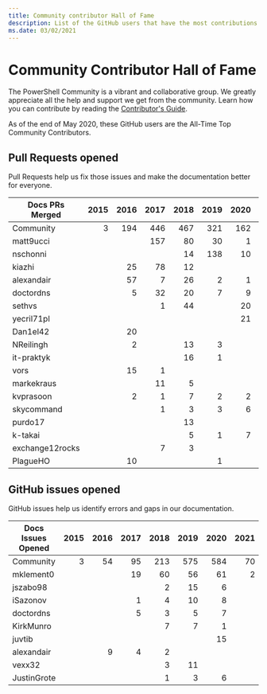 ```yaml
---
title: Community contributor Hall of Fame
description: List of the GitHub users that have the most contributions to the PowerShell-Doc project.
ms.date: 03/02/2021
---
```

# Community Contributor Hall of Fame

The PowerShell Community is a vibrant and collaborative group. We greatly appreciate all the help
and support we get from the community. Learn how you can contribute by reading the
[Contributor's Guide][contrib].

As of the end of May 2020, these GitHub users are the All-Time Top Community Contributors.

## Pull Requests opened

Pull Requests help us fix those issues and make the documentation better for everyone.

| Docs PRs Merged | 2015 | 2016 | 2017 | 2018 | 2019 | 2020 | 2021 | Grand Total |
| --------------- | ---: | ---: | ---: | ---: | ---: | ---: | ---: | ----------: |
| Community       |    3 |  194 |  446 |  467 |  321 |  162 |   26 |        1619 |
| matt9ucci       |      |      |  157 |   80 |   30 |    1 |    1 |         269 |
| nschonni        |      |      |      |   14 |  138 |   10 |      |         162 |
| kiazhi          |      |   25 |   78 |   12 |      |      |      |         115 |
| alexandair      |      |   57 |    7 |   26 |    2 |    1 |      |          93 |
| doctordns       |      |    5 |   32 |   20 |    7 |    9 |      |          73 |
| sethvs          |      |      |    1 |   44 |      |   20 |      |          65 |
| yecril71pl      |      |      |      |      |      |   21 |      |          21 |
| Dan1el42        |      |   20 |      |      |      |      |      |          20 |
| NReilingh       |      |    2 |      |   13 |    3 |      |      |          18 |
| it-praktyk      |      |      |      |   16 |    1 |      |      |          17 |
| vors            |      |   15 |    1 |      |      |      |      |          16 |
| markekraus      |      |      |   11 |    5 |      |      |      |          16 |
| kvprasoon       |      |    2 |    1 |    7 |    2 |    2 |      |          14 |
| skycommand      |      |      |    1 |    3 |    3 |    6 |      |          13 |
| purdo17         |      |      |      |   13 |      |      |      |          13 |
| k-takai         |      |      |      |    5 |    1 |    7 |      |          13 |
| exchange12rocks |      |      |    7 |    3 |      |      |    1 |          11 |
| PlagueHO        |      |   10 |      |      |    1 |      |      |          11 |

## GitHub issues opened

GitHub issues help us identify errors and gaps in our documentation.

| Docs Issues Opened | 2015 | 2016 | 2017 | 2018 | 2019 | 2020 | 2021 | Grand Total |
| ------------------ | ---: | ---: | ---: | ---: | ---: | ---: | ---: | ----------: |
| Community          |    3 |   54 |   95 |  213 |  575 |  584 |   70 |        1594 |
| mklement0          |      |      |   19 |   60 |   56 |   61 |    2 |         198 |
| jszabo98           |      |      |      |    2 |   15 |    6 |      |          23 |
| iSazonov           |      |      |    1 |    4 |   10 |    8 |      |          23 |
| doctordns          |      |      |    5 |    3 |    5 |    7 |      |          20 |
| KirkMunro          |      |      |      |    7 |    7 |    1 |      |          15 |
| juvtib             |      |      |      |      |      |   15 |      |          15 |
| alexandair         |      |    9 |    4 |    2 |      |      |      |          15 |
| vexx32             |      |      |      |    3 |   11 |      |      |          14 |
| JustinGrote        |      |      |      |    1 |    3 |    6 |      |          10 |

<!-- Link references -->
[contrib]: contributing/overview.md
